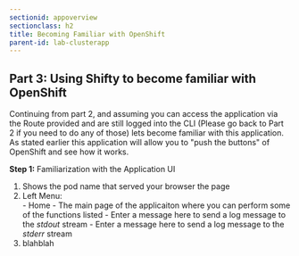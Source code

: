 ```yaml
---
sectionid: appoverview
sectionclass: h2
title: Becoming Familiar with OpenShift
parent-id: lab-clusterapp
---
```


## Part 3: Using Shifty to become familiar with OpenShift


Continuing from part 2, and assuming you can access the application via the Route provided and are still logged into the CLI (Please go back to Part 2 if you need to do any of those) lets become familiar with this application.  As stated earlier this application will allow you to "push the buttons" of OpenShift and see how it works.

**Step 1:** Familiarization with the Application UI
  1. Shows the pod name that served your browser the page
  2. Left Menu: <br>
    - Home - The main page of the applicaiton where you can perform some of the functions listed
    - Enter a message here to send a log message to the *stdout* stream
    - Enter a message here to send a log message to the *stderr* stream
  3. blahblah
